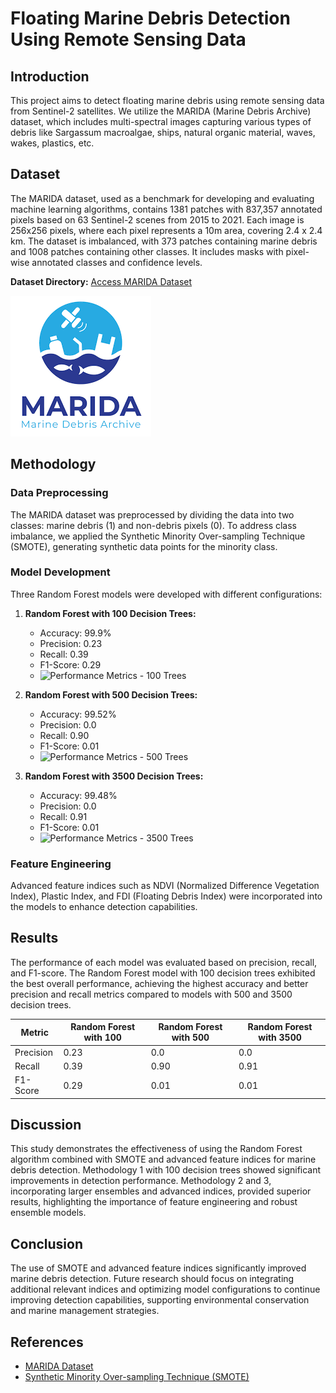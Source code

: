 # Floating Marine Debris Detection Using Remote Sensing Data

## Introduction

This project aims to detect floating marine debris using remote sensing data from Sentinel-2 satellites. We utilize the MARIDA (Marine Debris Archive) dataset, which includes multi-spectral images capturing various types of debris like Sargassum macroalgae, ships, natural organic material, waves, wakes, plastics, etc.

## Dataset

The MARIDA dataset, used as a benchmark for developing and evaluating machine learning algorithms, contains 1381 patches with 837,357 annotated pixels based on 63 Sentinel-2 scenes from 2015 to 2021. Each image is 256x256 pixels, where each pixel represents a 10m area, covering 2.4 x 2.4 km. The dataset is imbalanced, with 373 patches containing marine debris and 1008 patches containing other classes. It includes masks with pixel-wise annotated classes and confidence levels.

**Dataset Directory:**
[Access MARIDA Dataset](https://marida-dataset-link)

![Sample Dataset Image](/src/MARIDA.png)

## Methodology

### Data Preprocessing

The MARIDA dataset was preprocessed by dividing the data into two classes: marine debris (1) and non-debris pixels (0). To address class imbalance, we applied the Synthetic Minority Over-sampling Technique (SMOTE), generating synthetic data points for the minority class.

### Model Development

Three Random Forest models were developed with different configurations:

1. **Random Forest with 100 Decision Trees:**
   - Accuracy: 99.9%
   - Precision: 0.23
   - Recall: 0.39
   - F1-Score: 0.29
   - ![Performance Metrics - 100 Trees](path_to_100_trees_image.jpg)

2. **Random Forest with 500 Decision Trees:**
   - Accuracy: 99.52%
   - Precision: 0.0
   - Recall: 0.90
   - F1-Score: 0.01
   - ![Performance Metrics - 500 Trees](path_to_500_trees_image.jpg)

3. **Random Forest with 3500 Decision Trees:**
   - Accuracy: 99.48%
   - Precision: 0.0
   - Recall: 0.91
   - F1-Score: 0.01
   - ![Performance Metrics - 3500 Trees](path_to_3500_trees_image.jpg)

### Feature Engineering

Advanced feature indices such as NDVI (Normalized Difference Vegetation Index), Plastic Index, and FDI (Floating Debris Index) were incorporated into the models to enhance detection capabilities.

## Results

The performance of each model was evaluated based on precision, recall, and F1-score. The Random Forest model with 100 decision trees exhibited the best overall performance, achieving the highest accuracy and better precision and recall metrics compared to models with 500 and 3500 decision trees.

| Metric      | Random Forest with 100 | Random Forest with 500 | Random Forest with 3500 |
|-------------|-------------------------|------------------------|-------------------------|
| Precision   | 0.23                    | 0.0                    | 0.0                     |
| Recall      | 0.39                    | 0.90                   | 0.91                    |
| F1-Score    | 0.29                    | 0.01                   | 0.01                    |

## Discussion

This study demonstrates the effectiveness of using the Random Forest algorithm combined with SMOTE and advanced feature indices for marine debris detection. Methodology 1 with 100 decision trees showed significant improvements in detection performance. Methodology 2 and 3, incorporating larger ensembles and advanced indices, provided superior results, highlighting the importance of feature engineering and robust ensemble models.

## Conclusion

The use of SMOTE and advanced feature indices significantly improved marine debris detection. Future research should focus on integrating additional relevant indices and optimizing model configurations to continue improving detection capabilities, supporting environmental conservation and marine management strategies.

## References

- [MARIDA Dataset](https://marida-dataset-link)
- [Synthetic Minority Over-sampling Technique (SMOTE)](https://smote-link)
